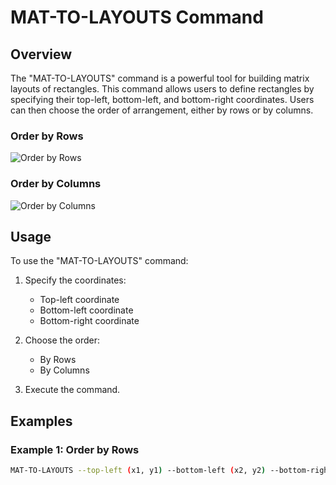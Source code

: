 # MAT-TO-LAYOUTS Command

## Overview

The "MAT-TO-LAYOUTS" command is a powerful tool for building matrix layouts of rectangles. This command allows users to define rectangles by specifying their top-left, bottom-left, and bottom-right coordinates. Users can then choose the order of arrangement, either by rows or by columns.

### Order by Rows
![Order by Rows](https://github.com/tomer7X/AutoLayout/assets/139914432/d41dea21-da95-4d87-83e9-1523556495b4)

### Order by Columns
![Order by Columns](https://github.com/tomer7X/AutoLayout/assets/139914432/7e3626a2-d178-4998-a0f7-6f8f8a253a47)

## Usage

To use the "MAT-TO-LAYOUTS" command:

1. Specify the coordinates:
    - Top-left coordinate
    - Bottom-left coordinate
    - Bottom-right coordinate

2. Choose the order:
    - By Rows
    - By Columns

3. Execute the command.

## Examples

### Example 1: Order by Rows

```bash
MAT-TO-LAYOUTS --top-left (x1, y1) --bottom-left (x2, y2) --bottom-right (x3, y3) --order rows

